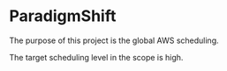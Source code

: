 # ParadigmShift

The purpose of this project is the global AWS scheduling.

The target scheduling level in the scope is high.

